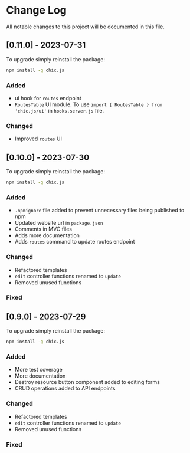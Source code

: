 # Change Log
All notable changes to this project will be documented in this file. 

## [0.11.0] - 2023-07-31

To upgrade simply reinstall the package:
 
```bash
npm install -g chic.js
```

### Added
- ui hook for `routes` endpoint
- `RoutesTable` UI module. To use `import { RoutesTable } from 'chic.js/ui'` in `hooks.server.js` file.

### Changed
- Improved `routes` UI

## [0.10.0] - 2023-07-30
 
To upgrade simply reinstall the package:
 
```bash
npm install -g chic.js
```
 
### Added
- `.npmignore` file added to prevent unnecessary files being published to npm
- Updated website url in `package.json`
- Comments in MVC files
- Adds more documentation
- Adds `routes` command to update routes endpoint

 
### Changed
- Refactored templates
- `edit` controller functions renamed to `update`
- Removed unused functions
 
### Fixed

## [0.9.0] - 2023-07-29
 
To upgrade simply reinstall the package:
 
```bash
npm install -g chic.js
```
 
### Added
- More test coverage
- More documentation
- Destroy resource button component added to editing forms
- CRUD operations added to API endpoints

 
### Changed
- Refactored templates
- `edit` controller functions renamed to `update`
- Removed unused functions
 
### Fixed